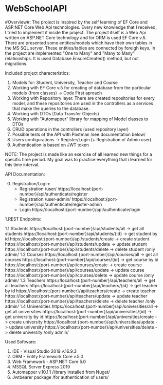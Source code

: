 # WebSchoolAPI

#Overview#:
The project is inspired by the self learning of EF Core and ASP.NET Core Web Api technologies. Every new knowledge that I received, I tried to implement it inside the project.
The project itself is a Web Api written on ASP.NET Core technology and for ORM is used EF Core v.5. There are presented some entities/models which have their own tables in the MS SQL server. These entities/tables are connected by foreigh keys. 
In the project are implemented "One to Many" and "Many to Many" relationships. It is used Database.EnsureCreated() method, but not migrations. 

Included project characteristics:

1. Models for: Student, University, Teacher and Course
2. Working with EF Core v.5 for creating of database from the particular models (from classes) -> Code First aproach
3. Working with Repository layer. There are created repositories for every model, and these repositories are used in the controllers as a services that make the queries to the database.
4. Working with DTOs (Data Transfer Objects)
5. Working with "Automapper" library for mapping of Model classes to DTOs
6. CRUD operations in the controllers (used repository layer)
7. Possible tests of the API with Postman /see documentation below/
8. Users configurations -> Register/Login (+ Registration of Admin user)
9. Authentication is based on JWT token

NОТЕ: The project is made like an exercise of all learned new things for a specific time period. My goal was to practice everything that i learned for this time interval.

API Documentation:

  0. Registration/Login:
     - Registration /user/
    https://localhost:{port-number}/api/authenticate/register
     - Registration /user-admin/
    https://localhost:{port-number}/api/authenticate/register-admin
     - Login
    https://localhost:{port-number}/api/authenticate/login
   

 1.REST Endpoints:
 
  1.1 Students
    https://localhost:{port-number}/api/students/all                      -> get all students
    https://localhost:{port-number}/api/students/{id}                     -> get student by id
    https://localhost:{port-number}/api/students/create                   -> create student
    https://localhost:{port-number}/api/students/update                   -> update student
    https://localhost:{port-number}/api/students/delete                   -> delete student  /only admin/
  1.2 Courses
    https://localhost:{port-number}/api/courses/all                       -> get all courses
    https://localhost:{port-number}/api/courses/{id}                      -> get course by id
    https://localhost:{port-number}/api/courses/create                    -> create course
    https://localhost:{port-number}/api/courses/update                    -> update course
    https://localhost:{port-number}/api/courses/delete                    -> update course   /only admin/
  1.3 Teachers
    https://localhost:{port-number}/api/teachers/all                      -> get all teachers
    https://localhost:{port-number}/api/teachers/{id}                     -> get teacher by id
    https://localhost:{port-number}/api/teachers/create                   -> create teacher
    https://localhost:{port-number}/api/teachers/update                   -> update teacher
    https://localhost:{port-number}/api/teachers/delete                   -> delete teacher  /only admin/
  1.4 Universities
    https://localhost:{port-number}/api/universities/all                  -> get all universities
    https://localhost:{port-number}/api/universities/{id}                 -> get university by id
    https://localhost:{port-number}/api/universities/create               -> create university
    https://localhost:{port-number}/api/universities/update               -> update university
    https://localhost:{port-number}/api/universities/delete               -> delete university /only admin/
    
  Used Software:
  
  1. IDE - Visual Studio 2019 v.16.9.3
  2. ORM - Entity Framework Core v.5.0
  3. Web Framework - ASP.NET Core 5.0
  4. MSSQL Server Express 2019
  5. Automapper v.10.1.1 /library installed from Nuget/ 
  6. Jwtbearer package /for authentication of users/


    
    
    
